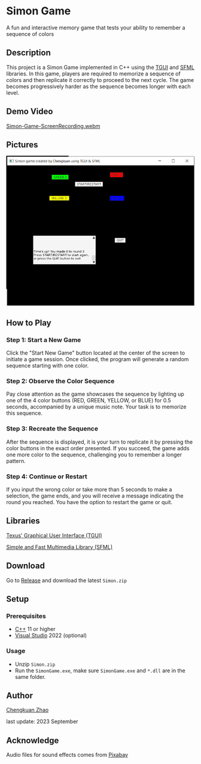 
# Simon Game

A fun and interactive memory game that tests your ability to remember a sequence of colors

## Description

This project is a Simon Game implemented in C++ using the [TGUI](https://tgui.eu/) and [SFML](https://www.sfml-dev.org/) libraries. In this game, players are required to memorize a sequence of colors and then replicate it correctly to proceed to the next cycle. The game becomes progressively harder as the sequence becomes longer with each level.

## Demo Video


[Simon-Game-ScreenRecording.webm](https://github.com/user-attachments/assets/3105e9ef-4ffd-4854-b7f4-413e1f3829e9)


## Pictures
![ScreenshotOfSimonGame](Pictures/ScreenshotOfSimonGame.png?)

## How to Play

### Step 1: Start a New Game
Click the "Start New Game" button located at the center of the screen to initiate a game session. Once clicked, the program will generate a random sequence starting with one color.

### Step 2: Observe the Color Sequence
Pay close attention as the game showcases the sequence by lighting up one of the 4 color buttons (RED, GREEN, YELLOW, or BLUE) for 0.5 seconds, accompanied by a unique music note. Your task is to memorize this sequence.

### Step 3: Recreate the Sequence
After the sequence is displayed, it is your turn to replicate it by pressing the color buttons in the exact order presented. If you succeed, the game adds one more color to the sequence, challenging you to remember a longer pattern.

### Step 4: Continue or Restart
If you input the wrong color or take more than 5 seconds to make a selection, the game ends, and you will receive a message indicating the round you reached. You have the option to restart the game or quit.

## Libraries

[Texus' Graphical User Interface (TGUI)](https://tgui.eu/)

[Simple and Fast Multimedia Library (SFML)](https://www.sfml-dev.org/)

## Download

Go to [Release](https://github.com/chengkuanz/SimonGame/releases) and download the latest `Simon.zip`

## Setup
### Prerequisites
- [C++](https://isocpp.org/) 11 or higher
- [Visual Studio](https://visualstudio.microsoft.com/) 2022 (optional)

### Usage

- Unzip `Simon.zip`
- Run the `SimonGame.exe`, make sure `SimonGame.exe` and `*.dll` are in the same folder.


## Author

[Chengkuan Zhao](https://github.com/chengkuanz) 

last update: 2023 September 

## Acknowledge

Audio files for sound effects comes from [Pixabay](https://pixabay.com/sound-effects/search/game/)



